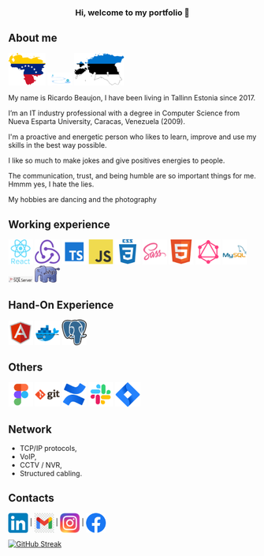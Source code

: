 <h3 align="center"> Hi, welcome to my portfolio 👋 </h3>


## About me

<div float="left">
<img src="/assets/icons/venezuela.png" width="15%">
<img src="/assets/icons/move4.png" width="10%">
<img src="/assets/icons/estonia.png" width="20%">
</div>
<p>
<p>My name is Ricardo Beaujon, I have been living in Tallinn Estonia since 2017.
<p>I’m an IT industry professional with a degree in Computer Science from Nueva Esparta University, Caracas, Venezuela (2009).
<p>I'm a proactive and energetic person who likes to learn, improve and use my skills in the best way possible.
<p>I like so much to make jokes and give positives energies to people.
<p>The communication, trust, and being humble are so important things for me. Hmmm yes, I hate the lies.
<p>My hobbies are dancing and the photography



## Working experience
<div float="left">
<img src="/assets/icons/react.svg" width="10%">
<img src="/assets/icons/redux.svg" width="10%">
<img src="/assets/icons/ts.svg" width="10%">
<img src="/assets/icons/js.svg" width="10%">
<img src="/assets/icons/css3.svg" width="10%">
<img src="/assets/icons/sass.svg" width="10%">
<img src="/assets/icons/html5.svg" width="10%">
<img src="/assets/icons/graphql.svg" width="10%">
<img src="/assets/icons/mysql.svg" width="10%">
<img src="/assets/icons/sql.png" width="10%">
<img src="/assets/icons/php.png" width="10%">
</div>

## Hand-On Experience
<div float="left">
<img src="/assets/icons/angularjs.svg" width="10%">
<img src="/assets/icons/docker.svg" width="10%">
<img src="/assets/icons/postgresql.png" width="10%">
</div>

## Others
<div float="left">
<img src="/assets/icons/figma.svg" width="10%">
<img src="/assets/icons/git.svg" width="10%">
<img src="/assets/icons/confluence.svg" width="10%">
<img src="/assets/icons/slack.svg" width="10%">
<img src="/assets/icons/jira.svg" width="10%">
</div>

## Network

* TCP/IP protocols,
* VoIP,
* CCTV / NVR,  
* Structured cabling.

## Contacts

<a href="https://linkedin.com/in/rbeaujon/"  target="_blank"><img align="center" src="/assets/icons/linkedIn.png" alt="Ricardo Beaujon" height="40" width="40" /></a> |
<a href="mailto:rbeaujon77@gmail.com " target="_blank"><img align="center" src="/assets/icons/gmail.jpg" alt="Email" height="40" width="40" /></a> |
<a href="https://www.instagram.com/rbeaujon/" target="_blank"><img align="center" src="/assets/icons/instagram.png" alt="Instagram" height="40" width="40" /></a> |
<a href="https://www.facebook.com/rbeaujon" target="_blank"><img align="center" src="/assets/icons/facebook.png" alt="Facebook" height="40" width="40" /></a>


[![GitHub Streak](https://github-readme-streak-stats.herokuapp.com?user=rbeaujon&hide_border=true)](https://git.io/streak-stats)
